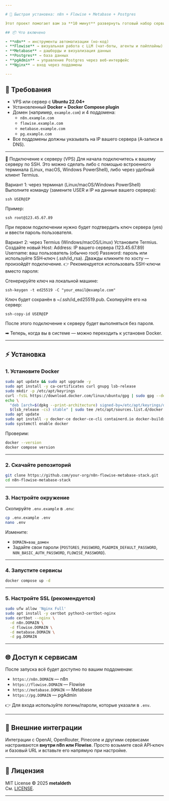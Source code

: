 ```yaml
---

# 🚀 Быстрая установка: n8n + Flowise + Metabase + Postgres

Этот проект помогает вам за **10 минут** развернуть готовый набор сервисов для автоматизации, работы с LLM и аналитики данных.  

## 📦 Что включено

- **n8n** → инструменты автоматизации (но‑код)  
- **Flowise** → визуальная работа с LLM (чат-боты, агенты и пайплайны)  
- **Metabase** → дашборды и визуализация данных  
- **Postgres** → база данных  
- **pgAdmin** → управление Postgres через веб-интерфейс  
- **Nginx** → вход через поддомены  

---
```


## 🔧 Требования

- VPS или сервер с **Ubuntu 22.04+**  
- Установленный **Docker + Docker Compose plugin**  
- Домен (например, `example.com`) и 4 поддомена:
  - `n8n.example.com`
  - `flowise.example.com`
  - `metabase.example.com`
  - `pg.example.com`
- Все поддомены должны указывать на IP вашего сервера (A‑записи в DNS).  
---

🔌 Подключение к серверу (VPS)
Для начала подключитесь к вашему серверу по SSH. Это можно сделать либо с помощью встроенного терминала (Linux, macOS, Windows PowerShell), либо через удобный клиент Termius.

Вариант 1: через терминал (Linux/macOS/Windows PowerShell)
Выполните команду (замените USER и IP на данные вашего сервера):

```
ssh USER@IP
```
Пример:


```
ssh root@123.45.67.89
```
При первом подключении нужно будет подтвердить ключ сервера (yes) и ввести пароль пользователя.

Вариант 2: через Termius (Windows/macOS/Linux)
Установите Termius.
Создайте новый Host:
Address: IP вашего сервера (123.45.67.89)
Username: ваш пользователь (обычно root)
Password: пароль или используйте SSH‑ключ (.ssh/id_rsa).
Дважды кликните по хосту — произойдёт подключение.
👉 Рекомендуется использовать SSH-ключи вместо пароля:

Сгенерируйте ключ на локальной машине:

```
ssh-keygen -t ed25519 -C "your_email@example.com"
```
Ключ будет сохранён в ~/.ssh/id_ed25519.pub. Скопируйте его на сервер:

```
ssh-copy-id USER@IP
```
После этого подключение к серверу будет выполняться без пароля.

➡ Теперь, когда вы в системе — можно переходить к установке Docker.

---

## ⚡ Установка

### 1. Установите Docker

```bash
sudo apt update && sudo apt upgrade -y
sudo apt install -y ca-certificates curl gnupg lsb-release
sudo mkdir -p /etc/apt/keyrings
curl -fsSL https://download.docker.com/linux/ubuntu/gpg | sudo gpg --dearmor -o /etc/apt/keyrings/docker.gpg
echo \
  "deb [arch=$(dpkg --print-architecture) signed-by=/etc/apt/keyrings/docker.gpg] https://download.docker.com/linux/ubuntu \
  $(lsb_release -cs) stable" | sudo tee /etc/apt/sources.list.d/docker.list > /dev/null
sudo apt update
sudo apt install -y docker-ce docker-ce-cli containerd.io docker-buildx-plugin docker-compose-plugin
sudo systemctl enable docker
```

Проверим:
```bash
docker --version
docker compose version
```

---

### 2. Скачайте репозиторий

```bash
git clone https://github.com/your-org/n8n-flowise-metabase-stack.git
cd n8n-flowise-metabase-stack
```

---

### 3. Настройте окружение

Скопируйте `.env.example` в `.env`:

```bash
cp .env.example .env
nano .env
```

Измените:  
- `DOMAIN=ваш_домен`  
- Задайте свои пароли (`POSTGRES_PASSWORD`, `PGADMIN_DEFAULT_PASSWORD`, `N8N_BASIC_AUTH_PASSWORD`, `FLOWISE_PASSWORD`).  

---

### 4. Запустите сервисы

```bash
docker compose up -d
```

---

### 5. Настройте SSL (рекомендуется)

```bash
sudo ufw allow 'Nginx Full'
sudo apt install -y certbot python3-certbot-nginx
sudo certbot --nginx \
  -d n8n.DOMAIN \
  -d flowise.DOMAIN \
  -d metabase.DOMAIN \
  -d pg.DOMAIN
```

---

## 🌐 Доступ к сервисам

После запуска всё будет доступно по вашим поддоменам:  
- `https://n8n.DOMAIN` — n8n  
- `https://flowise.DOMAIN` — Flowise  
- `https://metabase.DOMAIN` — Metabase  
- `https://pg.DOMAIN` — pgAdmin  

👉 Для входа используйте логины/пароли, которые указали в `.env`.

---

## 🔑 Внешние интеграции

Интеграции с OpenAI, OpenRouter, Pinecone и другими сервисами настраиваются **внутри n8n или Flowise**. Просто возьмите свой API‑ключ и базовый URL и вставьте его напрямую при настройке.  

---

## 📜 Лицензия

MIT License © 2025 **metaldeth**  
См. [LICENSE](./LICENSE).  

---